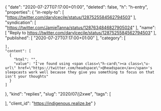 {
  "date": "2020-07-27T07:17:00+01:00",
  "deleted": false,
  "h": "h-entry",
  "properties": {
    "in-reply-to": [
      "https://twitter.com/darylcecile/status/1287525584562794503"
    ],
    "syndication": [
      "https://twitter.com/JamieTanna/status/1287634846827905024"
    ],
    "name": [
      "Reply to https://twitter.com/darylcecile/status/1287525584562794503"
    ],
    "published": [
      "2020-07-27T07:17:00+01:00"
    ],
    "category": [

    ],
    "content": [
      {
        "html": "",
        "value": "I've found using <span class=\"h-card\"><a class=\"u-url\" href=\"https://twitter.com/headspace\">@headspace</a></span>'s sleepcasts work well because they give you something to focus on that isn't your thoughts"
      }
    ]
  },
  "kind": "replies",
  "slug": "2020/07/j2xwe",
  "tags": [

  ],
  "client_id": "https://indigenous.realize.be"
}
